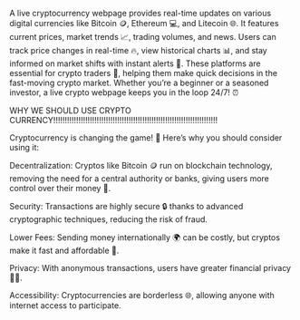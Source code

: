 A live cryptocurrency webpage provides real-time updates on various digital currencies like Bitcoin 🪙, Ethereum 💻, and Litecoin 🌐. It features current prices, market trends 📈, trading volumes, and news. Users can track price changes in real-time 🔥, view historical charts 📊, and stay informed on market shifts with instant alerts 🚨. These platforms are essential for crypto traders 🏦, helping them make quick decisions in the fast-moving crypto market. Whether you’re a beginner or a seasoned investor, a live crypto webpage keeps you in the loop 24/7! ⏰

WHY WE SHOULD USE CRYPTO CURRENCY!!!!!!!!!!!!!!!!!!!!!!!!!!!!!!!!!!!!!!!!!!!!!!!!!!!!!!!!!!!!!!!!!!!!!!!!

Cryptocurrency is changing the game! 🚀 Here’s why you should consider using it:

Decentralization: Cryptos like Bitcoin 🪙 run on blockchain technology, removing the need for a central authority or banks, giving users more control over their money 💸.

Security: Transactions are highly secure 🔒 thanks to advanced cryptographic techniques, reducing the risk of fraud.

Lower Fees: Sending money internationally 🌍 can be costly, but cryptos make it fast and affordable 🤑.

Privacy: With anonymous transactions, users have greater financial privacy 🕵️‍♂️.

Accessibility: Cryptocurrencies are borderless 🌐, allowing anyone with internet access to participate.
